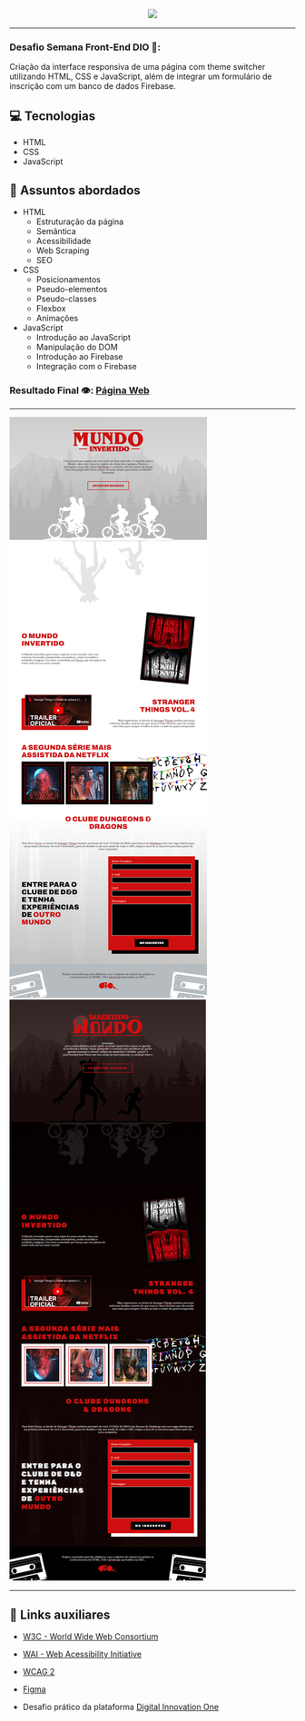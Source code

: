 <p align="center">
    <img width="300" src="https://micheleambrosio.github.io/semana-frontend-mundo-invertido/assets/images/banner/logo.svg">
</p>

-------

### Desafio Semana Front-End DIO 🎯:

  Criação da interface responsiva de uma página com theme switcher utilizando HTML, CSS e JavaScript, além de integrar um formulário de inscrição com um banco de dados Firebase.

## 💻 Tecnologias
- HTML
- CSS
- JavaScript

## 💬 Assuntos abordados
- HTML
    - Estruturação da página 
    - Semântica
    - Acessibilidade
    - Web Scraping
    - SEO
- CSS
    - Posicionamentos
    - Pseudo-elementos
    - Pseudo-classes
    - Flexbox
    - Animações 
- JavaScript
    - Introdução ao JavaScript
    - Manipulação do DOM
    - Introdução ao Firebase
    - Integração com o Firebase

### Resultado Final 👁️: [Página Web](https://davi-perdigao.github.io/Marvel-Fight/) 

***
 ![Modo - White](https://raw.githubusercontent.com/ericcastroc/Mundo-Invertido-Dio/main/assets/images/site/White.png?token=GHSAT0AAAAAABVYWOHGCBPOP7CEZDPR3JV2YYLM7HA)
 ![Site 2](https://raw.githubusercontent.com/ericcastroc/Mundo-Invertido-Dio/main/assets/images/site/Dark.png?token=GHSAT0AAAAAABVYWOHHEM5B24AJ7FW2T4DAYYLM72Q)
***

## 🔗 Links auxiliares

- [W3C - World Wide Web Consortium](http://w3c.org)
- [WAI - Web Acessibility Initiative](https://www.w3.org/WAI/)
- [WCAG 2](https://www.w3.org/WAI/WCAG21/quickref/) 
- [Figma](https://www.figma.com/file/I3Q42CcVUziRN3iMfTrbfb/Stranger-Things?node-id=0%3A1)

- Desafio prático da plataforma [Digital Innovation One](https://web.digitalinnovation.one/home "Digital Innovation One")
